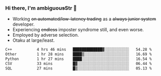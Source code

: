 ### Hi there, I'm ambiguou~~s~~Str 👋

<!--
**ambiguoustexture/ambiguoustexture** is a ✨ _special_ ✨ repository because its `README.md` (this file) appears on your GitHub profile.

Here are some ideas to get you started:
-->
- Working ~~on automated/low-latency trading~~ as a ~~always junior system~~ developer.
- Experiencing ~~endless~~ imposter syndrome still, and even worse.
- Employed by adverse selection.
- Otaku at large/least.

<!--START_SECTION:waka-->

```txt
C++           4 hrs 46 mins   █████████████▓░░░░░░░░░░░   54.28 %
Other         1 hr 28 mins    ████▒░░░░░░░░░░░░░░░░░░░░   16.69 %
Python        1 hr 27 mins    ████░░░░░░░░░░░░░░░░░░░░░   16.54 %
CSV           33 mins         █▓░░░░░░░░░░░░░░░░░░░░░░░   06.44 %
SQL           27 mins         █▒░░░░░░░░░░░░░░░░░░░░░░░   05.13 %
```

<!--END_SECTION:waka-->
